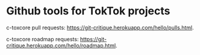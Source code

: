 # Github tools for TokTok projects

c-toxcore pull requests: https://git-critique.herokuapp.com/hello/pulls.html.

c-toxcore roadmap requests: https://git-critique.herokuapp.com/hello/roadmap.html.
